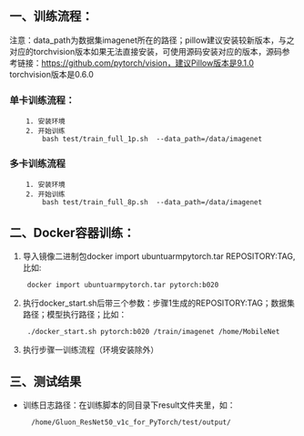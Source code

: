## 一、训练流程：
注意：data_path为数据集imagenet所在的路径；pillow建议安装较新版本，与之对应的torchvision版本如果无法直接安装，可使用源码安装对应的版本，源码参考链接：https://github.com/pytorch/vision，建议Pillow版本是9.1.0 torchvision版本是0.6.0
   
### 单卡训练流程：

```shell
	1. 安装环境
	2. 开始训练
	    bash test/train_full_1p.sh  --data_path=/data/imagenet
```

	
### 多卡训练流程

```shell
	1. 安装环境
	2. 开始训练
	    bash test/train_full_8p.sh  --data_path=/data/imagenet
```



	
## 二、Docker容器训练：
    
1. 导入镜像二进制包docker import ubuntuarmpytorch.tar REPOSITORY:TAG, 比如:

        docker import ubuntuarmpytorch.tar pytorch:b020

2. 执行docker_start.sh后带三个参数：步骤1生成的REPOSITORY:TAG；数据集路径；模型执行路径；比如：

        ./docker_start.sh pytorch:b020 /train/imagenet /home/MobileNet

3. 执行步骤一训练流程（环境安装除外）
	
## 三、测试结果
    
- 训练日志路径：在训练脚本的同目录下result文件夹里，如：

        /home/Gluon_ResNet50_v1c_for_PyTorch/test/output/
        
	

